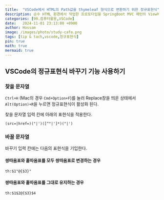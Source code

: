 ```yaml
---
title:  "VSCode에서 HTML의 Path값을 thymeleaf 형식으로 변환하기 위한 정규표현식"
description: 순수 HTML 환경에서 작업한 프로토타입을 SpringBoot MVC 패턴의 View에 적용하는 과정에서 `href="..."`나 `src="..."` 속성에 사용되는 Path값을 `th:href="@{...}`, `th:src="@{...}` 형태로 변환해야 한다. 일일이 처리하는 것은 매우 번거롭기 때문에 VSCode의 replace 기능에 정규표현식을 적용하면 쉽게 처리할 수 있다
categories: [99.컴퓨터활용,VSCode]
date:   2024-11-01 23:13:00 +0900
author: Hossam
image: /images/photo/study-cafe.png
tags: [tip & tach,vscode,정규표현식]
pin: true
math: true
mermaid: true
---
```


## VSCode의 정규표현식 바꾸기 기능 사용하기

### 찾을 문자열

`Ctrl+H` (Mac의 경우 `Cmd+Option+F`)를 눌러 Replace창을 띄운 상태에서 `Alt(Option)+R`을 누르면 정규표현식이 활성화 된다.

찾을 문자열 입력 칸에 아래의 표현식을 적용한다.

```
(src=|href=)("|')([^"|']*)("|')
```

### 바꿀 문자열

바꾸기 입력 칸에는 다음의 표현식을 기입한다.

#### 쌍따옴표와 홑따옴표를 모두 쌍따옴표로 변경하는 경우

```
th:$1"@{$3}"
```

#### 쌍따옴표와 홑따옴표를 그대로 유지하는 경우

```
th:$1$2@{$3}$4
```